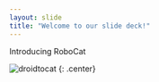 ```yaml
---
layout: slide
title: "Welcome to our slide deck!"
---
```


Introducing RoboCat

![droidtocat](https://octodex.github.com/images/droidtocat.png)
{: .center}
